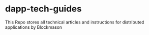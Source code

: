 # dapp-tech-guides
This Repo stores all technical articles and instructions for distributed applications by Blockmason

